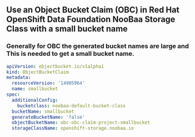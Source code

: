 ## Use an Object Bucket Claim (OBC) in Red Hat OpenShift Data Foundation NooBaa Storage Class with a small bucket name
### Generally for OBC the generated bucket names are large and This is needed to get a small bucket name.


```yaml
apiVersion: objectbucket.io/v1alpha1
kind: ObjectBucketClaim
metadata:
  resourceVersion: '14905964'
  name: smallbucket
spec:
  additionalConfig:
    bucketclass: noobaa-default-bucket-class
  bucketName: smallbucket
  generateBucketName: 'false'
  objectBucketName: obc-obc-claim-project-smallbucket
  storageClassName: openshift-storage.noobaa.io
```
